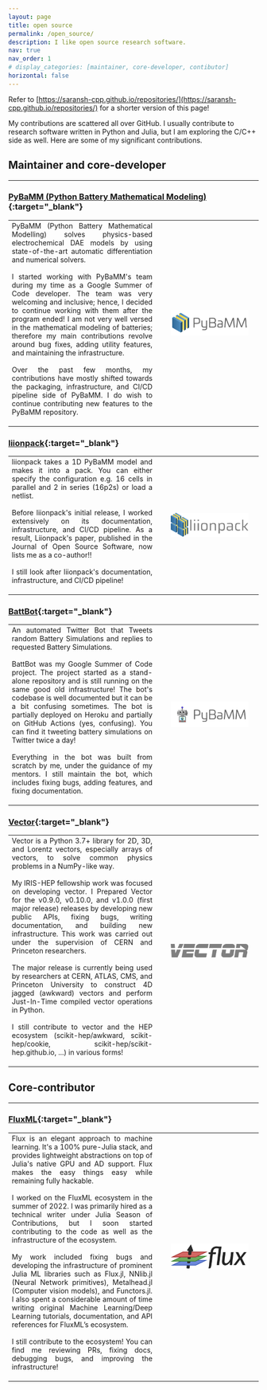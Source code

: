 ```yaml
---
layout: page
title: open source
permalink: /open_source/
description: I like open source research software.
nav: true
nav_order: 1
# display_categories: [maintainer, core-developer, contibutor]
horizontal: false
---
```


Refer to [https://saransh-cpp.github.io/repositories/](https://saransh-cpp.github.io/repositories/) for a shorter version of this page!

My contributions are scattered all over GitHub. I usually contribute to research software written in Python and Julia, but I am exploring the C/C++ side as well. Here are some of my significant contributions.

## Maintainer and core-developer

---

### [PyBaMM (Python Battery Mathematical Modeling)](https://github.com/pybamm-team/PyBaMM){:target="_blank"}

<table>
  <colgroup>
       <col span="1" style="width: 65%;">
       <col span="1" style="width: 35%;">
  </colgroup>
  <tr>
    <td style="text-align:justify; padding-bottom: 20px; padding-right: 30px">PyBaMM (Python Battery Mathematical Modelling) solves physics-based electrochemical DAE models by using state-of-the-art automatic differentiation and numerical solvers. <br> <br>
    I started working with PyBaMM's team during my time as a Google Summer of Code developer. The team was very welcoming and inclusive; hence, I decided to continue working with them after the program ended! I am not very well versed in the mathematical modeling of batteries; therefore my main contributions revolve around bug fixes, adding utility features, and maintaining the infrastructure. <br> <br>
    Over the past few months, my contributions have mostly shifted towards the packaging, infrastructure, and CI/CD pipeline side of PyBaMM. I do wish to continue contributing new features to the PyBaMM repository.
  </td>
    <td><img style="float: right; width:100%" src="../assets/img/pybamm-logo.png"></td>
    <td></td>
  </tr>
</table>

<!-- <div class="flex-row" style="display: flex; flex-direction: row; justify-content: space-between;">
<img style="width:25%" src="../assets/img/pybamm-logo.png">
<a style="width:25%" href="https://github.com/pybamm-team/PyBaMM"><img align="center" src="https://github-readme-stats.vercel.app/api/pin/?username=pybamm-team&repo=PyBaMM" /></a>
</div> -->

<!-- <br> <br> -->

<!-- PyBaMM (Python Battery Mathematical Modelling) solves physics-based electrochemical DAE models by using state-of-the-art automatic differentiation and numerical solvers. <br> <br>
I started working with PyBaMM's team during my time as a Google Summer of Code developer. The team was very welcoming and inclusive; hence, I decided to continue working with them after the program ended! I am not very well versed in the mathematical modeling of batteries; therefore my main contributions revolve around bug fixes, adding utility features, and maintaining the infrastructure. <br> <br>
Over the past few months, my contributions have mostly shifted towards the packaging, infrastructure, and CI/CD pipeline side of PyBaMM. I do wish to continue contributing new features to the PyBaMM repository. -->


### [liionpack](https://github.com/pybamm-team/liionpack){:target="_blank"}

<table>
  <colgroup>
       <col span="1" style="width: 65%;">
       <col span="1" style="width: 35%;">
  </colgroup>
  <tr>
    <td style="text-align:justify; padding-bottom: 20px; padding-right: 30px">liionpack takes a 1D PyBaMM model and makes it into a pack. You can either specify the configuration e.g. 16 cells in parallel and 2 in series (16p2s) or load a netlist. <br> <br>
    Before liionpack's initial release, I worked extensively on its documentation, infrastructure, and CI/CD pipeline. As a result, Liionpack's paper, published in the Journal of Open Source Software, now lists me as a co-author!!<br> <br>
    I still look after liionpack's documentation, infrastructure, and CI/CD pipeline!

  </td>
    <td><img style="float: right; width:100%" src="../assets/img/liionpack-logo.png"></td>
    <td></td>
  </tr>
</table>

### [BattBot](https://github.com/pybamm-team/BattBot){:target="_blank"}

<table>
  <colgroup>
       <col span="1" style="width: 65%;">
       <col span="1" style="width: 35%;">
  </colgroup>
  <tr>
    <td style="text-align:justify; padding-bottom: 20px; padding-right: 30px">An automated Twitter Bot that Tweets random Battery Simulations and replies to requested Battery Simulations. <br> <br>
    BattBot was my Google Summer of Code project. The project started as a stand-alone repository and is still running on the same good old infrastructure! The bot's codebase is well documented but it can be a bit confusing sometimes. The bot is partially deployed on Heroku and partially on GitHub Actions (yes, confusing). You can find it tweeting battery simulations on Twitter twice a day! <br> <br>
    Everything in the bot was built from scratch by me, under the guidance of my mentors. I still maintain the bot, which includes fixing bugs, adding features, and fixing documentation.
  </td>
    <td><img style="float: right; width:100%" src="../assets/img/battbot-logo.jpeg"></td>
    <td></td>
  </tr>
</table>

<!-- ## Collaborater and core-contributor

--- -->

### [Vector](https://github.com/scikit-hep/vector){:target="_blank"}

<table>
  <colgroup>
       <col span="1" style="width: 65%;">
       <col span="1" style="width: 35%;">
  </colgroup>
  <tr>
    <td style="text-align:justify; padding-bottom: 20px; padding-right: 30px">Vector is a Python 3.7+ library for 2D, 3D, and Lorentz vectors, especially arrays of vectors, to solve common physics problems in a NumPy-like way. <br> <br>
    My IRIS-HEP fellowship work was focused on developing vector. I Prepared Vector for the v0.9.0, v0.10.0, and v1.0.0 (first major release) releases by developing new public APIs, fixing bugs, writing documentation, and building new infrastructure. This work was carried out under the supervision of CERN and Princeton researchers. <br> <br> 
    The major release is currently being used by researchers at CERN, ATLAS, CMS, and Princeton University to construct 4D jagged (awkward) vectors and perform Just-In-Time compiled vector operations in Python. <br> <br>
    I still contribute to vector and the HEP ecosystem (scikit-hep/awkward, scikit-hep/cookie, scikit-hep/scikit-hep.github.io, ...) in various forms!

  </td>
    <td><img style="float: right; width:100%" src="../assets/img/vector-logo.png"></td>
    <td></td>
  </tr>
</table>

## Core-contributor

---

### [FluxML](https://github.com/FluxML/){:target="_blank"}

<table>
  <colgroup>
       <col span="1" style="width: 65%;">
       <col span="1" style="width: 35%;">
  </colgroup>
  <tr>
    <td style="text-align:justify; padding-bottom: 20px; padding-right: 30px">Flux is an elegant approach to machine learning. It's a 100% pure-Julia stack, and provides lightweight abstractions on top of Julia's native GPU and AD support. Flux makes the easy things easy while remaining fully hackable. <br> <br>
    I worked on the FluxML ecosystem in the summer of 2022. I was primarily hired as a technical writer under Julia Season of Contributions, but I soon started contributing to the code as well as the infrastructure of the ecosystem. <br> <br>
    My work included fixing bugs and developing the infrastructure of prominent Julia ML libraries such as Flux.jl, NNlib.jl (Neural Network primitives), Metalhead.jl (Computer vision models), and Functors.jl. I also spent a considerable amount of time writing original Machine Learning/Deep Learning tutorials, documentation, and API references for FluxML’s ecosystem. <br> <br>
    I still contribute to the ecosystem! You can find me reviewing PRs, fixing docs, debugging bugs, and improving the infrastructure!

  </td>
    <td><img style="float: right; width:100%" src="../assets/img/flux-logo.png"></td>
    <td></td>
  </tr>
</table>

<!-- ## Contributor

---

### [FluxML](https://github.com/FluxML/Flux.jl)

<table>
  <colgroup>
       <col span="1" style="width: 65%;">
       <col span="1" style="width: 35%;">
  </colgroup>
  <tr>
    <td style="text-align:justify; padding-bottom: 20px; padding-right: 30px">Flux is an elegant approach to machine learning. It's a 100% pure-Julia stack, and provides lightweight abstractions on top of Julia's native GPU and AD support. Flux makes the easy things easy while remaining fully hackable. <br> <br>
    In-progress.

  </td>
    <td><img style="float: right; width:100%" src="../assets/img/flux-logo.png"></td>
    <td></td>
  </tr>
</table> -->


<!-- pages/projects.md -->
<!-- <div class="projects">
{%- if site.enable_project_categories and page.display_categories %} -->
  <!-- Display categorized projects -->
  <!-- {%- for category in page.display_categories %}
  <h2 class="category">{{ category }}</h2>
  {%- assign categorized_projects = site.projects | where: "category", category -%}
  {%- assign sorted_projects = categorized_projects | sort: "importance" %} -->
  <!-- Generate cards for each project -->
  <!-- {% if page.horizontal -%}
  <div class="container">
    <div class="row row-cols-2">
    {%- for project in sorted_projects -%}
      {% include projects_horizontal.html %}
    {%- endfor %}
    </div>
  </div>
  {%- else -%}
  <div class="grid">
    {%- for project in sorted_projects -%}
      {% include projects.html %}
    {%- endfor %}
  </div>
  {%- endif -%}
  {% endfor %}

{%- else -%} -->
<!-- Display projects without categories -->
  <!-- {%- assign sorted_projects = site.projects | sort: "importance" -%} -->
  <!-- Generate cards for each project -->
  <!-- {% if page.horizontal -%}
  <div class="container">
    <div class="row row-cols-2">
    {%- for project in sorted_projects -%}
      {% include projects_horizontal.html %}
    {%- endfor %}
    </div>
  </div>
  {%- else -%}
  <div class="grid">
    {%- for project in sorted_projects -%}
      {% include projects.html %}
    {%- endfor %}
  </div>
  {%- endif -%}
{%- endif -%}
</div> -->

